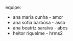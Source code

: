 equipe: 
- ana maria cunha - amcr
- ana sofia barbosa - assb
- ana beatriz saraiva - abcs
- heitor riquelme - hrms2
